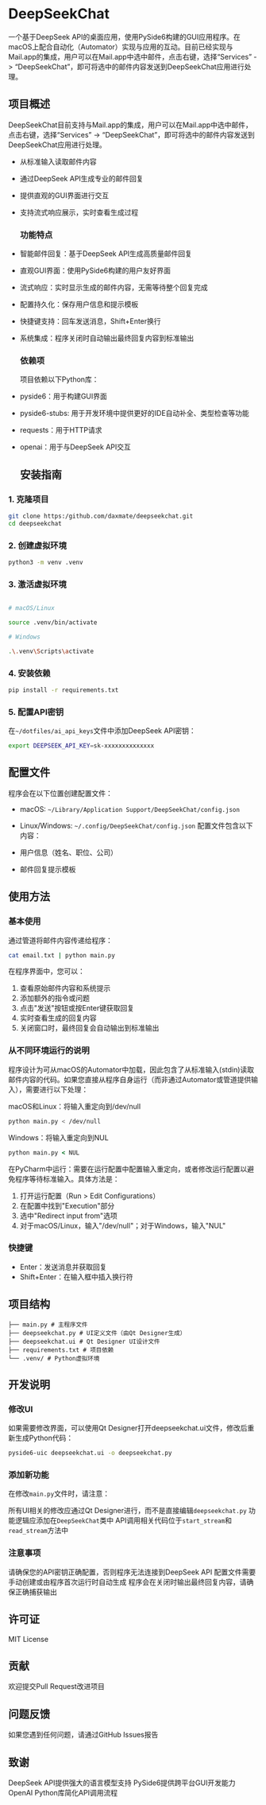 # DeepSeekChat

一个基于DeepSeek API的桌面应用，使用PySide6构建的GUI应用程序。在macOS上配合自动化（Automator）实现与应用的互动。目前已经实现与Mail.app的集成，用户可以在Mail.app中选中邮件，点击右键，选择“Services” -> “DeepSeekChat”，即可将选中的邮件内容发送到DeepSeekChat应用进行处理。

## 项目概述

DeepSeekChat目前支持与Mail.app的集成，用户可以在Mail.app中选中邮件，点击右键，选择“Services” -> “DeepSeekChat”，即可将选中的邮件内容发送到DeepSeekChat应用进行处理。

- 从标准输入读取邮件内容
- 通过DeepSeek API生成专业的邮件回复
- 提供直观的GUI界面进行交互
- 支持流式响应展示，实时查看生成过程
  ### 功能特点
- 智能邮件回复：基于DeepSeek API生成高质量邮件回复
- 直观GUI界面：使用PySide6构建的用户友好界面
- 流式响应：实时显示生成的邮件内容，无需等待整个回复完成
- 配置持久化：保存用户信息和提示模板
- 快捷键支持：回车发送消息，Shift+Enter换行
- 系统集成：程序关闭时自动输出最终回复内容到标准输出
  ### 依赖项
  项目依赖以下Python库：

- pyside6：用于构建GUI界面
- pyside6-stubs: 用于开发环境中提供更好的IDE自动补全、类型检查等功能
- requests：用于HTTP请求
- openai：用于与DeepSeek API交互

  ## 安装指南

### 1. 克隆项目

```bash
git clone https:/github.com/daxmate/deepseekchat.git
cd deepseekchat
```

### 2. 创建虚拟环境

```bash
python3 -m venv .venv
```

### 3. 激活虚拟环境

```bash

# macOS/Linux

source .venv/bin/activate

# Windows

.\.venv\Scripts\activate
```

### 4. 安装依赖

```bash
pip install -r requirements.txt
```

### 5. 配置API密钥

在`~/dotfiles/ai_api_keys`文件中添加DeepSeek API密钥：

```bash
export DEEPSEEK_API_KEY=sk-xxxxxxxxxxxxxx
```

## 配置文件

程序会在以下位置创建配置文件：

- macOS: `~/Library/Application Support/DeepSeekChat/config.json`
- Linux/Windows: `~/.config/DeepSeekChat/config.json`
  配置文件包含以下内容：

- 用户信息（姓名、职位、公司）
- 邮件回复提示模板

## 使用方法

### 基本使用

通过管道将邮件内容传递给程序：

```bash
cat email.txt | python main.py
```

在程序界面中，您可以：

1. 查看原始邮件内容和系统提示
2. 添加额外的指令或问题
3. 点击"发送"按钮或按Enter键获取回复
4. 实时查看生成的回复内容
5. 关闭窗口时，最终回复会自动输出到标准输出

### 从不同环境运行的说明
程序设计为可从macOS的Automator中加载，因此包含了从标准输入(stdin)读取邮件内容的代码。如果您直接从程序自身运行（而非通过Automator或管道提供输入），需要进行以下处理：

macOS和Linux：将输入重定向到/dev/null

``` bash
python main.py < /dev/null
```

Windows：将输入重定向到NUL
```cmd
python main.py < NUL
```
在PyCharm中运行：需要在运行配置中配置输入重定向，或者修改运行配置以避免程序等待标准输入。具体方法是：

1. 打开运行配置（Run > Edit Configurations）
2. 在配置中找到"Execution"部分
3. 选中"Redirect input from"选项
4. 对于macOS/Linux，输入"/dev/null"；对于Windows，输入"NUL"


### 快捷键

- Enter：发送消息并获取回复
- Shift+Enter：在输入框中插入换行符

## 项目结构

```plainText
├── main.py # 主程序文件
├── deepseekchat.py # UI定义文件（由Qt Designer生成）
├── deepseekchat.ui # Qt Designer UI设计文件
├── requirements.txt # 项目依赖
└── .venv/ # Python虚拟环境
```

## 开发说明

### 修改UI

如果需要修改界面，可以使用Qt Designer打开deepseekchat.ui文件，修改后重新生成Python代码：

```bash
pyside6-uic deepseekchat.ui -o deepseekchat.py
```

### 添加新功能

在修改`main.py`文件时，请注意：

所有UI相关的修改应通过Qt Designer进行，而不是直接编辑`deepseekchat.py`
功能逻辑应添加在`DeepSeekChat`类中
API调用相关代码位于`start_stream`和`read_stream`方法中

### 注意事项

请确保您的API密钥正确配置，否则程序无法连接到DeepSeek API
配置文件需要手动创建或由程序首次运行时自动生成
程序会在关闭时输出最终回复内容，请确保正确捕获输出

## 许可证

MIT License

## 贡献

欢迎提交Pull Request改进项目

## 问题反馈

如果您遇到任何问题，请通过GitHub Issues报告

## 致谢

DeepSeek API提供强大的语言模型支持
PySide6提供跨平台GUI开发能力
OpenAI Python库简化API调用流程